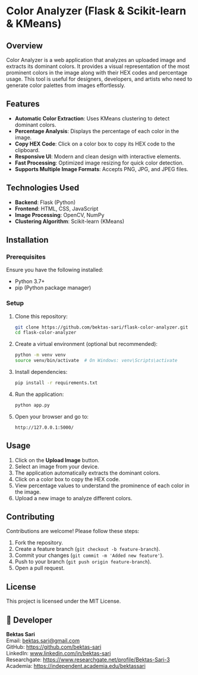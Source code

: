 # Color Analyzer (Flask & Scikit-learn & KMeans) 

## Overview
Color Analyzer is a web application that analyzes an uploaded image and extracts its dominant colors. 
It provides a visual representation of the most prominent colors in the image along with their HEX codes and percentage usage. This tool is useful for designers, developers, and artists who need to generate color palettes from images effortlessly.

## Features
- **Automatic Color Extraction**: Uses KMeans clustering to detect dominant colors.
- **Percentage Analysis**: Displays the percentage of each color in the image.
- **Copy HEX Code**: Click on a color box to copy its HEX code to the clipboard.
- **Responsive UI**: Modern and clean design with interactive elements.
- **Fast Processing**: Optimized image resizing for quick color detection.
- **Supports Multiple Image Formats**: Accepts PNG, JPG, and JPEG files.

## Technologies Used
- **Backend**: Flask (Python)
- **Frontend**: HTML, CSS, JavaScript
- **Image Processing**: OpenCV, NumPy
- **Clustering Algorithm**: Scikit-learn (KMeans)

## Installation
### Prerequisites
Ensure you have the following installed:
- Python 3.7+
- pip (Python package manager)

### Setup
1. Clone this repository:
   ```bash
   git clone https://github.com/bektas-sari/flask-color-analyzer.git
   cd flask-color-analyzer
   ```
2. Create a virtual environment (optional but recommended):
   ```bash
   python -m venv venv
   source venv/bin/activate  # On Windows: venv\Scripts\activate
   ```
3. Install dependencies:
   ```bash
   pip install -r requirements.txt
   ```
4. Run the application:
   ```bash
   python app.py
   ```
5. Open your browser and go to:
   ```
   http://127.0.0.1:5000/
   ```

## Usage
1. Click on the **Upload Image** button.
2. Select an image from your device.
3. The application automatically extracts the dominant colors.
4. Click on a color box to copy the HEX code.
5. View percentage values to understand the prominence of each color in the image.
6. Upload a new image to analyze different colors.

## Contributing
Contributions are welcome! Please follow these steps:
1. Fork the repository.
2. Create a feature branch (`git checkout -b feature-branch`).
3. Commit your changes (`git commit -m 'Added new feature'`).
4. Push to your branch (`git push origin feature-branch`).
5. Open a pull request.

## License
This project is licensed under the MIT License.

## 👤 Developer
**Bektas Sari**  
Email: bektas.sari@gmail.com  <br>
GitHub: https://github.com/bektas-sari <br>
LinkedIn: www.linkedin.com/in/bektas-sari <br>
Researchgate: https://www.researchgate.net/profile/Bektas-Sari-3 <br>
Academia: https://independent.academia.edu/bektassari <br>

